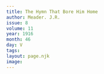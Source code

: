 ```yaml
---
title: The Hymn That Bore Him Home
author: Meader. J.R.
issue: 8
volume: 11
year: 1916
month: 46
day: V
tags:
layout: page.njk
image:
---
```

